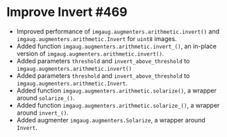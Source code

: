 # Improve Invert #469

* Improved performance of `imgaug.augmenters.arithmetic.invert()` and
  `imgaug.augmenters.arithmetic.Invert` for `uint8` images.
* Added function `imgaug.augmenters.arithmetic.invert_()`, an in-place version
  of `imgaug.augmenters.arithmetic.invert()`.
* Added parameters `threshold` and `invert_above_threshold` to
  `imgaug.augmenters.arithmetic.invert()`
* Added parameters `threshold` and `invert_above_threshold` to
  `imgaug.augmenters.arithmetic.Invert`.
* Added function `imgaug.augmenters.arithmetic.solarize()`, a wrapper around
  `solarize_()`.
* Added function `imgaug.augmenters.arithmetic.solarize_()`, a wrapper around
  `invert_()`.
* Added augmenter `imgaug.augmenters.Solarize`, a wrapper around `Invert`.

